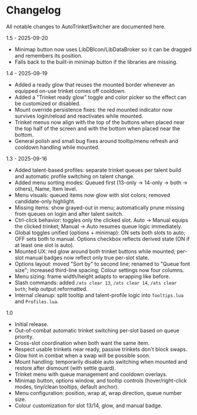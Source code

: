 Changelog
=========

All notable changes to AutoTrinketSwitcher are documented here.

1.5 - 2025-09-20
- Minimap button now uses LibDBIcon/LibDataBroker so it can be dragged and remembers its position.
- Falls back to the built-in minimap button if the libraries are missing.

1.4 - 2025-09-19
- Added a ready glow that reuses the mounted border whenever an equipped on-use trinket comes off cooldown.
- Added a "Trinket ready glow" toggle and color picker so the effect can be customized or disabled.
- Mount override persistence fixes: the red mounted indicator now survives login/reload and reactivates while mounted.
- Trinket menus now align with the top of the buttons when placed near the top half of the screen and with the bottom when placed near the bottom.
- General polish and small bug fixes around tooltip/menu refresh and cooldown handling while mounted.

1.3 - 2025-09-16
- Added talent-based profiles: separate trinket queues per talent build and automatic profile switching on talent change.
- Added menu sorting modes: Queued first (13-only -> 14-only -> both -> others), Name, Item level.
- Menu visuals: queued items now glow with slot colors; removed candidate-only highlight.
- Missing items: show grayed-out in menu; automatically prune missing from queues on login and after talent switch.
- Ctrl-click behavior: toggles only the clicked slot. Auto -> Manual equips the clicked trinket; Manual -> Auto resumes queue logic immediately.
- Global toggles unified (options + minimap): ON sets both slots to auto; OFF sets both to manual. Options checkbox reflects derived state (ON if at least one slot is auto).
- Mounted UX: red glow around both trinket buttons while mounted; per-slot manual badges now reflect only true per-slot state.
- Options layout: moved "Sort by" to second line; renamed to "Queue font size"; increased third-line spacing; Colour settings now four columns.
- Menu sizing: frame width/height adapts to wrapping like before.
- Slash commands: added `/ats clear 13`, `/ats clear 14`, `/ats clear both`; help output reformatted.
- Internal cleanup: split tooltip and talent-profile logic into `Tooltips.lua` and `Profiles.lua`.

1.0
- Initial release.
- Out-of-combat automatic trinket switching per-slot based on queue priority.
- Cross-slot coordination when both want the same item.
- Respect usable trinkets near ready, passive trinkets don't block swaps.
- Glow hint in combat when a swap will be possible soon.
- Mount handling: temporarily disable auto switching when mounted and restore after dismount (with settle guard).
- Trinket menu with queue management and cooldown overlays.
- Minimap button, options window, and tooltip controls (hover/right-click modes, tiny/clean tooltips, default anchor).
- Menu configuration: position, wrap at, wrap direction, queue number size.
- Colour customization for slot 13/14, glow, and manual badge.
